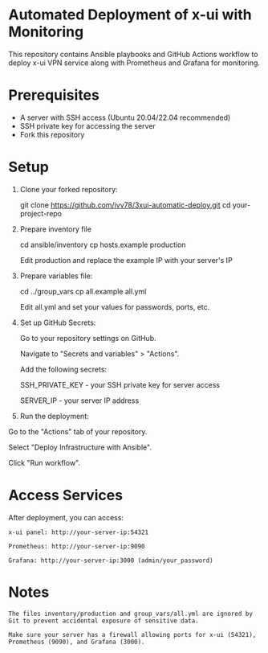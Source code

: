 # Automated Deployment of x-ui with Monitoring

This repository contains Ansible playbooks and GitHub Actions workflow to deploy x-ui VPN service along with Prometheus and Grafana for monitoring.

# Prerequisites

- A server with SSH access (Ubuntu 20.04/22.04 recommended)
- SSH private key for accessing the server
- Fork this repository

# Setup

1. Clone your forked repository:
 
   git clone https://github.com/ivv78/3xui-automatic-deploy.git
   cd your-project-repo

2. Prepare inventory file
 
   cd ansible/inventory
   cp hosts.example production

   Edit production and replace the example IP with your server's IP

3. Prepare variables file:
 
   cd ../group_vars
   cp all.example all.yml

   Edit all.yml and set your values for passwords, ports, etc.

4. Set up GitHub Secrets:

   Go to your repository settings on GitHub.

   Navigate to "Secrets and variables" > "Actions".

   Add the following secrets:

   SSH_PRIVATE_KEY - your SSH private key for server access

   SERVER_IP - your server IP address

5.  Run the deployment:

   Go to the "Actions" tab of your repository.

   Select "Deploy Infrastructure with Ansible".

   Click "Run workflow".


# Access Services

After deployment, you can access:

    x-ui panel: http://your-server-ip:54321

    Prometheus: http://your-server-ip:9090

    Grafana: http://your-server-ip:3000 (admin/your_password)

# Notes

    The files inventory/production and group_vars/all.yml are ignored by Git to prevent accidental exposure of sensitive data.

    Make sure your server has a firewall allowing ports for x-ui (54321), Prometheus (9090), and Grafana (3000).

